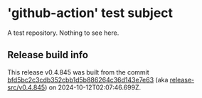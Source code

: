 # 'github-action' test subject

A test repository. Nothing to see here.


## Release build info

This release v0.4.845 was built from the commit [bfd5bc2c3cdb352cbb1d5b886264c36d143e7e63](https://github.com/kattecon/gh-release-test-ga/tree/bfd5bc2c3cdb352cbb1d5b886264c36d143e7e63) (aka [release-src/v0.4.845](https://github.com/kattecon/gh-release-test-ga/tree/release-src/v0.4.845)) on 2024-10-12T02:07:46.699Z.
        